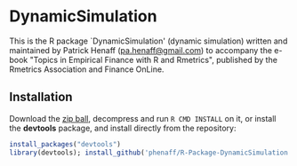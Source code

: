 # DynamicSimulation

This is the R package `DynamicSimulation' (dynamic simulation) written and maintained by Patrick Henaff (pa.henaff@gmail.com) to
accompany the e-book "Topics in Empirical Finance with R and Rmetrics", published by the Rmetrics Association and Finance OnLine. 

## Installation

Download the [zip ball](https://github.com/phenaff/R-Package-DynamicSimulation/zipball/master), 
decompress and run `R CMD INSTALL` on it, or install the **devtools** package, and install directly from the 
repository:

```r
install_packages("devtools")
library(devtools); install_github('phenaff/R-Package-DynamicSimulation')
```

